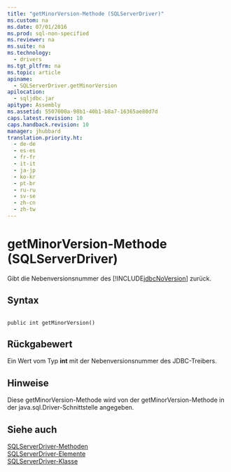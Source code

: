 ```yaml
---
title: "getMinorVersion-Methode (SQLServerDriver)"
ms.custom: na
ms.date: 07/01/2016
ms.prod: sql-non-specified
ms.reviewer: na
ms.suite: na
ms.technology: 
  - drivers
ms.tgt_pltfrm: na
ms.topic: article
apiname: 
  - SQLServerDriver.getMinorVersion
apilocation: 
  - sqljdbc.jar
apitype: Assembly
ms.assetid: 5507000a-98b1-40b1-b8a7-16365ae80d7d
caps.latest.revision: 10
caps.handback.revision: 10
manager: jhubbard
translation.priority.ht: 
  - de-de
  - es-es
  - fr-fr
  - it-it
  - ja-jp
  - ko-kr
  - pt-br
  - ru-ru
  - sv-se
  - zh-cn
  - zh-tw
---
```

# getMinorVersion-Methode (SQLServerDriver)
  Gibt die Nebenversionsnummer des [!INCLUDE[jdbcNoVersion](../content/includes/jdbcNoVersion_md.md)] zurück.  
  
## Syntax  
  
```  
  
public int getMinorVersion()  
```  
  
## Rückgabewert  
 Ein Wert vom Typ **int** mit der Nebenversionsnummer des JDBC\-Treibers.  
  
## Hinweise  
 Diese getMinorVersion\-Methode wird von der getMinorVersion\-Methode in der java.sql.Driver\-Schnittstelle angegeben.  
  
## Siehe auch  
 [SQLServerDriver-Methoden](../content/SQLServerDriver-Methods.md)   
 [SQLServerDriver-Elemente](../content/SQLServerDriver-Members.md)   
 [SQLServerDriver-Klasse](../content/SQLServerDriver-Class.md)  
  
  